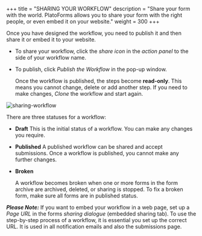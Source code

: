 +++
title = "SHARING YOUR WORKFLOW"
description = "Share your form with the world. PlatoForms allows you to share your form with the right people, or even embed it on your website."
weight = 300
+++

Once you have designed the workflow, you need to publish it and then share it or embed it to your website.

- To share your workflow, click the *share icon* in the *action panel* to the side of your workflow name. 

- To publish, click *Publish the Workflow* in the pop-up window. 

  Once the workflow is published, the steps become **read-only**. This means you cannot change, delete or add another step. If you need to make changes, *Clone* the workflow and start again.



![sharing-workflow](/images/sharing-workflow.png)



There are three statuses for a workflow:

- **Draft**
  This is the initial status of a workflow. You can make any changes you require.

- **Published**
  A published workflow can be shared and accept submissions. Once a workflow is published, you cannot make any further changes.

- **Broken**

  A workflow becomes broken when one or more forms in the form archive are archived, deleted, or sharing is stopped. To fix a broken form, make sure all forms are in published status.

***Please Note:*** If you want to embed your workflow in a web page, set up a *Page URL* in the forms *sharing dialogue* (embedded sharing tab). To use the step-by-step process of a workflow, it is essential you set up the correct URL. It is used in all notification emails and also the submissions page.

